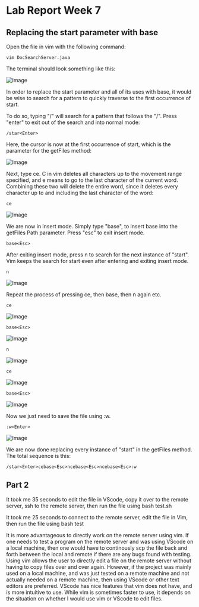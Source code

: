 # Lab Report Week 7
## Replacing the start parameter with base

Open the file in vim with the following command:
```
vim DocSearchServer.java
```
The terminal should look something like this:

![Image](images/lab7/vim_original.png)

In order to replace the start parameter and all of its uses with base, it would be wise to search for a pattern to quickly traverse to the first occurrence of start.

To do so, typing "/" will search for a pattern that follows the "/". Press "enter" to exit out of the search and into normal mode:

```
/star<Enter>
```

Here, the cursor is now at the first occurrence of start, which is the parameter for the getFiles method:

![Image](images/lab7/vim_cursorAfterSearch.png)

Next, type ce. C in vim deletes all characters up to the movement range specified, and e means to go to the last character of the current word. Combining these two will delete the entire word, since it deletes every character up to and including the last character of the word:

```
ce
```

![Image](images/lab7/vim_ce.png)

We are now in insert mode. Simply type "base", to insert base into the getFiles Path parameter. Press "esc" to exit insert mode.

```
base<Esc>
```

After exiting insert mode, press n to search for the next instance of "start". Vim keeps the search for start even after entering and exiting insert mode.

```
n
```
![Image](images/lab7/vim_n.png)

Repeat the process of pressing ce, then base<esc>, then n again etc.

```
ce
```
![Image](images/lab7/vim_ce2.png)

```
base<Esc>
```

![Image](images/lab7/vim_baseInsert2.png)

```
n
```

![Image](images/lab7/vim_n2.png)

```
ce
```
![Image](images/lab7/vim_ce3.png)

```
base<Esc>
```

![Image](images/lab7/vim_base3.png)

Now we just need to save the file using :w.
```
:w<Enter>
```
![Image](images/lab7/vim_save.png)

We are now done replacing every instance of "start" in the getFiles method. The total sequence is this:

```
/star<Enter>cebase<Esc>ncebase<Esc>ncebase<Esc>:w
```

## Part 2

It took me 35 seconds to edit the file in VScode, copy it over to the remote server, ssh to the remote server, then run the file using bash test.sh

It took me 25 seconds to connect to the remote server, edit the file in Vim, then run the file using bash test

It is more advantageous to directly work on the remote server using vim. If one needs to test a program on the remote server and was using VScode on a local machine, then one would have to continously scp the file back and forth between the local and remote if there are any bugs found with testing. Using vim allows the user to directly edit a file on the remote server without having to copy files over and over again. However, if the project was mainly used on a local machine, and was just tested on a remote machine and not actually needed on a remote machine, then using VScode or other text editors are preferred. VScode has nice features that vim does not have, and is more intuitive to use. While vim is sometimes faster to use, it depends on the situation on whether I would use vim or VScode to edit files.